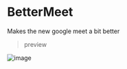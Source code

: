 # BetterMeet
Makes the new google meet a bit better

> preview

![image](https://user-images.githubusercontent.com/61667899/121051389-cbe58700-c78f-11eb-9b8b-7b6783247a49.png)
